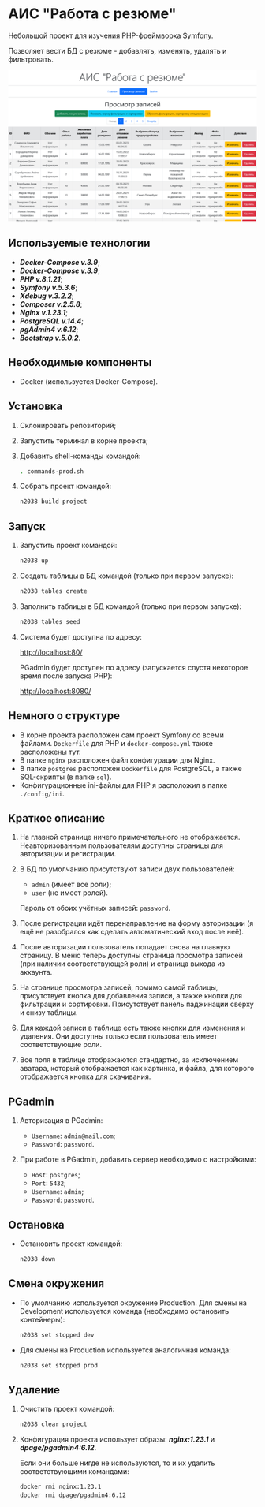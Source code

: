 # АИС "Работа с резюме"

Небольшой проект для изучения PHP-фреймворка Symfony.

Позволяет вести БД с резюме - добавлять, изменять, удалять и фильтровать.

![Вид страницы](preview.png)

## Используемые технологии

- _**Docker-Compose v.3.9**_;
- _**Docker-Compose v.3.9**_;
- _**PHP v.8.1.21**_;
- _**Symfony v.5.3.6**_;
- _**Xdebug v.3.2.2**_;
- _**Composer v.2.5.8**_;
- _**Nginx v.1.23.1**_;
- _**PostgreSQL v.14.4**_;
- _**pgAdmin4 v.6.12**_;
- _**Bootstrap v.5.0.2**_.

## Необходимые компоненты

- Docker (используется Docker-Compose).

## Установка

1. Склонировать репозиторий;
2. Запустить терминал в корне проекта;
3. Добавить shell-команды командой:

   ```bash
   . commands-prod.sh
   ```

4. Собрать проект командой:

   ```bash
   n2038 build project
   ```

## Запуск

1. Запустить проект командой:

   ```bash
   n2038 up
   ```

2. Создать таблицы в БД командой (только при первом запуске):

   ```bash
   n2038 tables create
   ```

3. Заполнить таблицы в БД командой (только при первом запуске):

   ```bash
   n2038 tables seed
   ```

4. Система будет доступна по адресу:

   <http://localhost:80/>

   PGadmin будет доступен по адресу (запускается спустя некоторое время после запуска PHP):

   <http://localhost:8080/>

## Немного о структуре

- В корне проекта расположен сам проект Symfony со всеми файлами. `Dockerfile` для PHP и `docker-compose.yml` также расположены тут.
- В папке `nginx` расположен файл конфигурации для Nginx.
- В папке `postgres` расположен `Dockerfile` для PostgreSQL, а также SQL-скрипты (в папке `sql`).
- Конфигурационные ini-файлы для PHP я расположил в папке `./config/ini`.

## Краткое описание

1. На главной странице ничего примечательного не отображается. Неавторизованным пользователям доступны страницы для авторизации и регистрации.
2. В БД по умолчанию присутствуют записи двух пользователей:

    - `admin` (имеет все роли);
    - `user` (не имеет ролей).

   Пароль от обоих учётных записей: `password`.

3. После регистрации идёт перенаправление на форму авторизации (я ещё не разобрался как сделать автоматический вход после неё).
4. После авторизации пользователь попадает снова на главную страницу. В меню теперь доступны страница просмотра записей (при наличии соответствующей роли) и страница выхода из аккаунта.
5. На странице просмотра записей, помимо самой таблицы, присутствует кнопка для добавления записи, а также кнопки для фильтрации и сортировки. Присутствует панель паджинации сверху и снизу таблицы.
6. Для каждой записи в таблице есть также кнопки для изменения и удаления. Они доступны только если пользователь имеет соответствующие роли.
7. Все поля в таблице отображаются стандартно, за исключением аватара, который отображается как картинка, и файла, для которого отображается кнопка для скачивания.

## PGadmin

1. Авторизация в PGadmin:

   - `Username`: `admin@mail.com`;
   - `Password`: `password`.

2. При работе в PGadmin, добавить сервер необходимо с настройками:

   - `Host`: `postgres`;
   - `Port`: `5432`;
   - `Username`: `admin`;
   - `Password`: `password`.

## Остановка

- Остановить проект командой:

   ```bash
   n2038 down
   ```

## Смена окружения

- По умолчанию используется окружение Production. Для смены на Development используется команда (необходимо остановить контейнеры):

   ```bash
   n2038 set stopped dev
   ```

- Для смены на Production используется аналогичная команда:

   ```bash
   n2038 set stopped prod
   ```

## Удаление

1. Очистить проект командой:

   ```bash
   n2038 clear project
   ```

2. Конфигурация проекта использует образы: _**nginx:1.23.1**_ и _**dpage/pgadmin4:6.12**_.
   
   Если они больше нигде не используются, то и их удалить соответствующими командами:

   ```bash
   docker rmi nginx:1.23.1
   docker rmi dpage/pgadmin4:6.12
   ```
